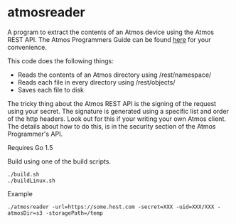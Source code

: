 # atmosreader
A program to extract the contents of an Atmos device using the Atmos REST API.  The Atmos Programmers Guide can be found [here](https://github.com/torrens/atmos/blob/master/docs/Atmos%20Programmer's%20Guide%201.4.1A.pdf) for your convenience.  

This code does the following things:

- Reads the contents of an Atmos directory using /rest/namespace/
- Reads each file in every directory using /rest/objects/
- Saves each file to disk

The tricky thing about the Atmos REST API is the signing of the request using your secret.  The signature is generated using a specific list and order of the http headers.  Look out for this if your writing your own Atmos client.  The details about how to do this, is in the security section of the Atmos Programmer's API.

Requires Go 1.5

Build using one of the build scripts.

    ./build.sh
    ./buildLinux.sh
        
Example

    ./atmosreader -url=https://some.host.com -secret=XXX -uid=XXX/XXX -atmosDir=s3 -storagePath=/temp
